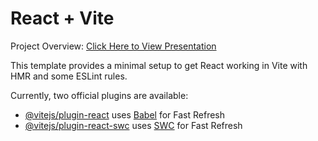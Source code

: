 # React + Vite

Project Overview: <a href="https://github.com/ElijahsParadigm/KanbanFlow_Clone/commit/4a2c69c15a54359ce56115d1a42ea8fa26a644e4">Click Here to View Presentation</a>

This template provides a minimal setup to get React working in Vite with HMR and some ESLint rules.

Currently, two official plugins are available:

- [@vitejs/plugin-react](https://github.com/vitejs/vite-plugin-react/blob/main/packages/plugin-react/README.md) uses [Babel](https://babeljs.io/) for Fast Refresh
- [@vitejs/plugin-react-swc](https://github.com/vitejs/vite-plugin-react-swc) uses [SWC](https://swc.rs/) for Fast Refresh
